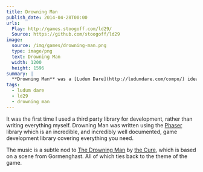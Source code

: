 ```yaml
---
title: Drowning Man
publish_date: 2014-04-28T00:00
urls:
  Play: http://games.stoogoff.com/ld29/
  Source: https://github.com/stoogoff/ld29
image:
  source: /img/games/drowning-man.png
  type: image/png
  text: Drowning Man
  width: 1200
  height: 1596
summary: |
  **Drowning Man** was a [Ludum Dare](http://ludumdare.com/compo/) idea I initially swithered on. It seemed just a bit too depressing but the theme was *Beneath the Surface* and I kept going back to an endless "runner" game where the character is swimming for their life beneath the surface of the ice. It seemed fitting.
tags:
  - ludum dare
  - ld29
  - drowning man
---
```


It was the first time I used a third party library for development, rather than writing everything myself. Drowning Man was written using the [Phaser](http://phaser.io/) library which is an incredible, and incredibly well documented, game development library covering everything you need.

The music is a subtle nod to [The Drowning Man](https://www.youtube.com/watch?v=IJmE0C4Tq1U) by [the Cure](https://www.thecure.com/), which is based on a scene from Gormenghast. All of which ties back to the theme of the game.
